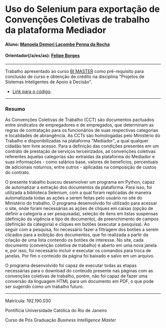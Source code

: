 # Uso do Selenium para exportação de Convenções Coletivas de trabalho da plataforma Mediador

#### Aluno: [Manoela Demori Lacombe Penna da Rocha](https://github.com/manoelaBI)
#### Orientador(/a/es/as): [Felipe Borges](https://github.com/FelipeBorgesC)

---

Trabalho apresentado ao curso [BI MASTER](https://ica.puc-rio.ai/bi-master) como pré-requisito para conclusão de curso e obtenção de crédito na disciplina "Projetos de Sistemas Inteligentes de Apoio à Decisão".

- [Link para o código](https://github.com/manoelaBI/Projeto-Final-CCT/blob/main/Trabalho%20Final%20CCT%20-%20Vers%C3%A3o%20Final%20(2).ipynb). <!-- caso não aplicável, remover esta linha -->


---

### Resumo

As Convenções Coletivas de Trabalho (CCT) são documentos pactuados entre sindicatos de empregadores e de empregados, que determinam as regras de contratação para os funcionários de suas respectivas categorias e localidades de abrangência. As CCTs são homologadas pelo Ministério do Trabalho e disponibilizadas na plataforma "Mediador", a qual qualquer cidadão tem livre acesso. Para a definição das condições presentes em um contrato de prestação de serviços terceirizados, as convenções coletivas referentes àquelas categorias são extraídas da plataforma do Mediador e suas informações - como salários base, valores de benefícios, percentuais de adicionais noturnos, entre outros - aplicadas na composição de custos do contrato.

O presente trabalho buscou desenvolver um programa em Python, capaz de automatizar a extração dos documentos da plataforma. Para isso, foi utilizada a biblioteca Selenium, com a qual foram replicadas de maneira automatizada todas as ações a serem feitas pelo usuário no site do Ministério do trabalho. O programa desenvolvido foi utilizado para acessar o site, onde foram necessárias as ações de cliques em caixas (opção de definir a categoria a ser pesquisada), seleção de itens em listas suspensas (definição da vigência e tipo de documento), de preenchimento de campos (definição da categoria) e cliques em botões (executar a pesquisa). Ao seguir com a pesquisa, foi necessário fazer a filtragem dos botões a serem clicados para a exibição dos documentos, que foi realizada a partir da criação de uma lista contendo os botões de interesse. No site, cada documento (convenção coletiva de trabalho) é aberto em uma nova janela e, por isso, foi necessário incluir e executar os comandos para troca de janelas. Por fim o conteúdo da página foi baixado e salvo em um arquivo.

O programa desenvolvido foi capaz de executar todas as etapas necessárias para o download do conteúdo presente nas páginas com as convenções coletivas de trabalho, porém, não foi capaz de fazer uma conversão da linguagem HTML para um documento em PDF, o que pode ser sugerido como um trabalho futuro.


---

Matrícula: 192.190.030

Pontifícia Universidade Católica do Rio de Janeiro

Curso de Pós Graduação *Business Intelligence Master*

